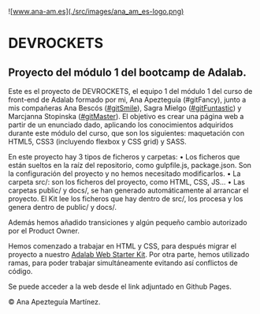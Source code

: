 ![www.ana-am.es](./src/images/ana_am_es-logo.png)

# DEVROCKETS

## Proyecto del módulo 1 del bootcamp de Adalab.

Este es el proyecto de DEVROCKETS, el equipo 1 del módulo 1 del curso de front-end de Adalab formado por mi, Ana Apezteguía (#gitFancy), junto a mis compañeras Ana Bescós ([#gitSmile](https://github.com/anabescos)), Sagra Mielgo ([#gitFuntastic](https://github.com/Sagramielgo)) y Marcjanna Stopinska ([#gitMaster](https://github.com/marcjnn)). El objetivo es crear una página web a partir de un enunciado dado, aplicando los conocimientos adquiridos durante este módulo del curso, que son los siguientes: maquetación con HTML5, CSS3 (incluyendo flexbox y CSS grid) y SASS.

En este proyecto hay 3 tipos de ficheros y carpetas:
• Los ficheros que están sueltos en la raíz del repositorio, como gulpfile.js, package.json. Son la configuración del proyecto y no hemos necesitado modificarlos.
• La carpeta src/: son los ficheros del proyecto, como HTML, CSS, JS...
• Las carpetas public/ y docs/, se han generado automáticamente al arrancar el proyecto. El Kit lee los ficheros que hay dentro de src/, los procesa y los genera dentro de public/ y docs/.

Además hemos añadido transiciones y algún pequeño cambio autorizado por el Product Owner.

Hemos comenzado a trabajar en HTML y CSS, para después migrar el proyecto a nuestro [Adalab Web Starter Kit](https://github.com/Adalab/adalab-web-starter-kit). Por otra parte, hemos utilizado ramas, para poder trabajar simultáneamente evitando así conflictos de código.

Se puede acceder a la web desde el link adjuntado en Github Pages.

© Ana Apezteguía Martínez.
